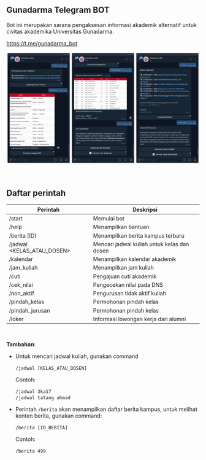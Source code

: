 ## Gunadarma Telegram BOT

Bot ini merupakan sarana pengaksesan informasi akademik alternatif untuk civitas akademika Universitas Gunadarma.

https://t.me/gunadarma_bot


![demo](demo.png)

&nbsp;

## Daftar perintah

| Perintah                     | Deskripsi                                   |
|------------------------------|---------------------------------------------|
| /start                       | Memulai bot                                 |
| /help                        | Menampilkan bantuan                         |
| /berita [ID]                 | Menampilkan berita kampus terbaru           |
| /jadwal \<KELAS_ATAU_DOSEN\> | Mencari jadwal kuliah untuk kelas dan dosen |
| /kalendar                    | Menampilkan kalendar akademik               |
| /jam_kuliah                  | Menampilkan jam kuliah                      |
| /cuti                        | Pengajuan cuti akademik                     |
| /cek_nilai                   | Pengecekan nilai pada DNS                   |
| /non_aktif                   | Pengurusan tidak aktif kuliah               |
| /pindah_kelas                | Permohonan pindah kelas                     |
| /pindah_jurusan              | Permohonan pindah kelas                     |
| /loker                       | Informasi lowongan kerja dari alumni        |

&nbsp;

**Tambahan**:

* Untuk mencari jadwal kuliah, gunakan command

    ```
    /jadwal [KELAS_ATAU_DOSEN]
    ```
    
    Contoh:
    
    ```
    /jadwal 3ka17
    /jadwal tatang ahmad
    ```

* Perintah `/berita` akan menampilkan daftar berita kampus, untuk melihat konten berita, gunakan command:

    ```
    /berita [ID_BERITA]
    ```

    Contoh: 
    ```
    /berita 499
    ```